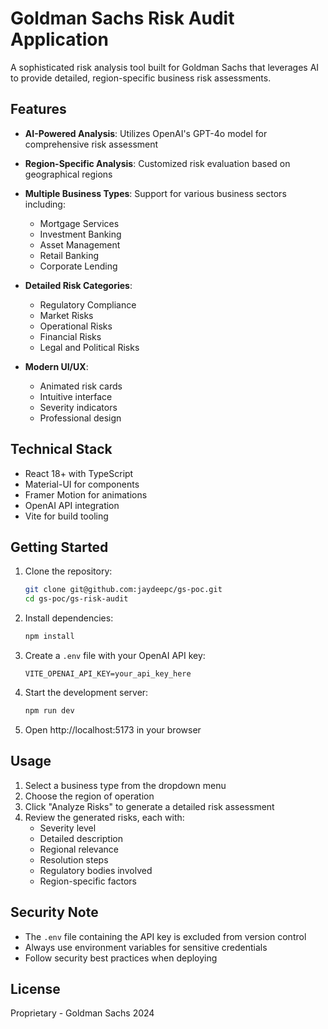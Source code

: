 # Goldman Sachs Risk Audit Application

A sophisticated risk analysis tool built for Goldman Sachs that leverages AI to provide detailed, region-specific business risk assessments.

## Features

- **AI-Powered Analysis**: Utilizes OpenAI's GPT-4o model for comprehensive risk assessment
- **Region-Specific Analysis**: Customized risk evaluation based on geographical regions
- **Multiple Business Types**: Support for various business sectors including:
  - Mortgage Services
  - Investment Banking
  - Asset Management
  - Retail Banking
  - Corporate Lending

- **Detailed Risk Categories**:
  - Regulatory Compliance
  - Market Risks
  - Operational Risks
  - Financial Risks
  - Legal and Political Risks

- **Modern UI/UX**:
  - Animated risk cards
  - Intuitive interface
  - Severity indicators
  - Professional design

## Technical Stack

- React 18+ with TypeScript
- Material-UI for components
- Framer Motion for animations
- OpenAI API integration
- Vite for build tooling

## Getting Started

1. Clone the repository:
   ```bash
   git clone git@github.com:jaydeepc/gs-poc.git
   cd gs-poc/gs-risk-audit
   ```

2. Install dependencies:
   ```bash
   npm install
   ```

3. Create a `.env` file with your OpenAI API key:
   ```
   VITE_OPENAI_API_KEY=your_api_key_here
   ```

4. Start the development server:
   ```bash
   npm run dev
   ```

5. Open http://localhost:5173 in your browser

## Usage

1. Select a business type from the dropdown menu
2. Choose the region of operation
3. Click "Analyze Risks" to generate a detailed risk assessment
4. Review the generated risks, each with:
   - Severity level
   - Detailed description
   - Regional relevance
   - Resolution steps
   - Regulatory bodies involved
   - Region-specific factors

## Security Note

- The `.env` file containing the API key is excluded from version control
- Always use environment variables for sensitive credentials
- Follow security best practices when deploying

## License

Proprietary - Goldman Sachs 2024
